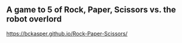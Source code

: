 ## A game to 5 of Rock, Paper, Scissors vs. the robot overlord

https://bckasper.github.io/Rock-Paper-Scissors/
